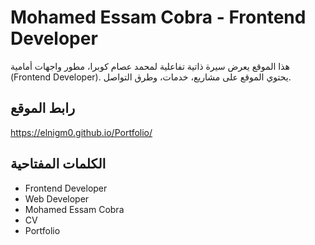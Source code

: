 # Mohamed Essam Cobra - Frontend Developer

هذا الموقع يعرض سيرة ذاتية تفاعلية لمحمد عصام كوبرا، مطور واجهات أمامية (Frontend Developer). يحتوي الموقع على مشاريع، خدمات، وطرق التواصل.

## رابط الموقع
 https://elnigm0.github.io/Portfolio/

## الكلمات المفتاحية
- Frontend Developer
- Web Developer
- Mohamed Essam Cobra
- CV
- Portfolio
